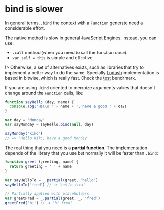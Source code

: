 # bind is slower

In general terms, `.bind` the context with a `Function` generate need a considerable effort.

The native method is slow in general JavaScript Engines. Instead, you can use:

- `.call` method (when you need to call the function once).
- `var self = this` is simple and effective.

!> Otherwise, a set of alternatives exists, such as libraries that try to implement a better way to do the same. Specially [Lodash](https://lodash.com) implementation is based in bitwise, which is really fast. Check the [test](https://jsperf.com/bind-vs-jquery-proxy/104) benchmark.

If you are using `.bind` oriented to memoize arguments values that doesn't change around the `Function` calls, like:

```js
function sayHello (day, name) {
  console.log('Hello ' + name + ', have a good ' + day)
}

var day = 'Monday'
var sayMonday = sayHello.bind(null, day)

sayMonday('Kiko')
// => 'Hello Kiko, have a good Monday'
```

The real thing that you need is a **partial function**. The implementation depends of the library that you use but normally it will be faster than `.bind`:

```js
function greet (greeting, name) {
  return greeting + ' ' + name
}

var sayHelloTo = _.partial(greet, 'hello')
sayHelloTo('fred') // ➜ 'hello fred'

// Partially applied with placeholders.
var greetFred = _.partial(greet, _, 'fred')
greetFred('hi') // ➜ 'hi fred'
```
